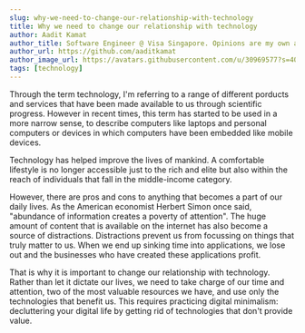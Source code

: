 ```yaml
---
slug: why-we-need-to-change-our-relationship-with-technology
title: Why we need to change our relationship with technology
author: Aadit Kamat
author_title: Software Engineer @ Visa Singapore. Opinions are my own and not the views of my employer.
author_url: https://github.com/aaditkamat
author_image_url: https://avatars.githubusercontent.com/u/30969577?s=400&u=9558fc3557d79c88a7080034fe8c22654aca2e4d&v=4
tags: [technology]
---
```


Through the term technology, I'm referring to a range of different porducts and services that have been made available to us through scientific progress. However in recent times, this term has started to be used in a more narrow sense, to describe computers like laptops and personal computers or devices in which computers have been embedded like mobile devices. 

Technology has helped improve the lives of mankind. A comfortable lifestyle is no longer accessible just to the rich and elite but also within the reach of individuals that fall in the middle-income category.

However, there are pros and cons to anything that becomes a part of our daily lives. As the American economist Herbert Simon once said, "abundance of information creates a poverty of attention". The huge amount of content that is available on the internet has also become a source of distractions. Distractions prevent us from focussing on things that truly matter to us. When we end up sinking time into applications, we lose out and the businesses who have created these applications profit. 

That is why it is important to change our relationship with technology. Rather than let it dictate our lives, we need to take charge of our time and attention, two of the most valuable resources we have, and use only the technologies that benefit us. This requires practicing digital minimalism: decluttering your digital life by getting rid of technologies that don't provide value.
